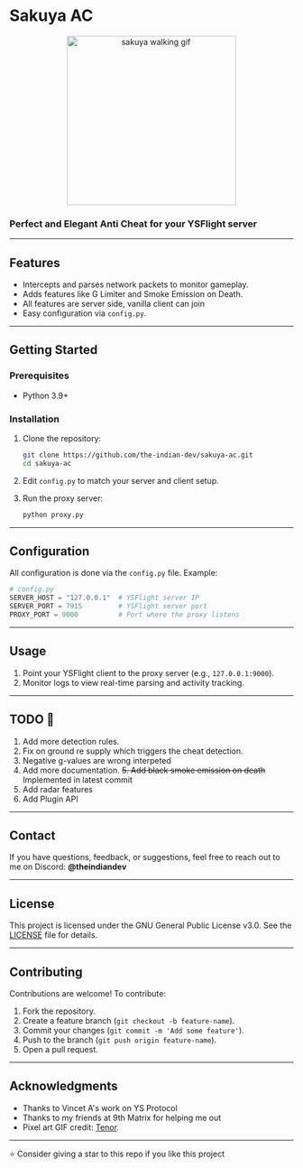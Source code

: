 # **Sakuya AC**
<div align=center>
   <img src="https://media1.tenor.com/m/zqopwoNZBvIAAAAd/sakuemon-pixel-art.gif" alt="sakuya walking gif" width=300px>
</div>

### Perfect and Elegant Anti Cheat for your YSFlight server
---

## **Features**
- Intercepts and parses network packets to monitor gameplay.
- Adds features like G Limiter and Smoke Emission on Death.
- All features are server side, vanilla client can join
- Easy configuration via `config.py`.

---

## **Getting Started**

### **Prerequisites**
- Python 3.9+

### **Installation**
1. Clone the repository:
   ```bash
   git clone https://github.com/the-indian-dev/sakuya-ac.git
   cd sakuya-ac
   ```

2. Edit `config.py` to match your server and client setup.

3. Run the proxy server:
   ```bash
   python proxy.py
   ```

---

## **Configuration**
All configuration is done via the `config.py` file. Example:

```python
# config.py
SERVER_HOST = "127.0.0.1"  # YSFlight server IP
SERVER_PORT = 7915         # YSFlight server port
PROXY_PORT = 9000          # Port where the proxy listens
```

---

## **Usage**
1. Point your YSFlight client to the proxy server (e.g., `127.0.0.1:9000`).
2. Monitor logs to view real-time parsing and activity tracking.

---
## **TODO :memo:**
1. Add more detection rules.
2. Fix on ground re supply which triggers the cheat detection.
3. Negative g-values are wrong interpeted
4. Add more documentation.
~~5. Add black smoke emission on death~~ Implemented in latest commit
6. Add radar features
7. Add Plugin API
---

## **Contact**
If you have questions, feedback, or suggestions, feel free to reach out to me on Discord: **@theindiandev**

---

## **License**
This project is licensed under the GNU General Public License v3.0. See the [LICENSE](LICENSE) file for details.

---

## **Contributing**
Contributions are welcome! To contribute:
1. Fork the repository.
2. Create a feature branch (`git checkout -b feature-name`).
3. Commit your changes (`git commit -m 'Add some feature'`).
4. Push to the branch (`git push origin feature-name`).
5. Open a pull request.

---

## **Acknowledgments**
- Thanks to Vincet A's work on YS Protocol
- Thanks to my friends at 9th Matrix for helping me out
- Pixel art GIF credit: [Tenor](https://tenor.com/view/sakuemon-pixel-art-touhou-sakuya-maid-gif-27137533).

---
:star: Consider giving a star to this repo if you like this project
